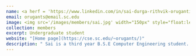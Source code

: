 ```yaml
---
name: <a herf = 'https://www.linkedin.com/in/sai-durga-rithvik-oruganti-4a5950245'> Sai Durga Rithvik Oruaganti </a>
email: orugants@email.sc.edu
image: <img src='/images/members/sai.jpg' width="150px" style="float:left; margin:0px 10px 0px 0px;">
collection: members
excerpt: Undergraduate student
website: "[Home page](https://cse.sc.edu/~orugants/)"
description: " Sai is a third year B.S.E Computer Engineering student. His research interests include Reinforcement Learning, Neuroscience, Signal Processing and Analysis." 
---
```


